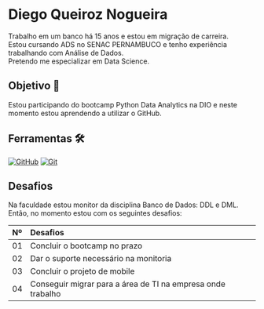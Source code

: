 <h1>
    Diego Queiroz Nogueira
</h1>

Trabalho em um banco há 15 anos e estou em migração de carreira.<br>
Estou cursando ADS no SENAC PERNAMBUCO  e tenho experiência trabalhando com Análise de Dados.<br>
Pretendo me especializar em  Data Science.

## Objetivo 🎯
Estou participando do bootcamp Python Data Analytics na DIO e neste momento estou aprendendo a utilizar o GitHub.

## Ferramentas 🛠️
[![GitHub](https://img.shields.io/badge/GitHub-000?style=for-the-badge&logo=github&logoColor=30A3DC)](https://docs.github.com/)
[![Git](https://img.shields.io/badge/Git-000?style=for-the-badge&logo=git&logoColor=E94D5F)](https://git-scm.com/doc) 

## Desafios
Na faculdade estou monitor da disciplina Banco de Dados: DDL e DML.<br>
Então, no momento estou com os seguintes desafios:
<table>
  <thead>
    <tr align="left">
      <th>Nº</th>
      <th>Desafios</th>
    </tr>
  </thead>
  <tbody align="left">
    <tr>
      <td>01</td>
      <td>Concluir o bootcamp no prazo</td>
    </tr>
    <tr>
      <td>02</td>
      <td>Dar o suporte necessário na monitoria</td>
    </tr>
    <tr>
      <td>03</td>
      <td>Concluir o projeto de mobile</td>
    </tr>
    <tr>
      <td>04</td>
      <td>Conseguir migrar para a área de TI na empresa onde trabalho</td>
    </tr>
  </tbody>
  <tfoot></tfoot>
</table>